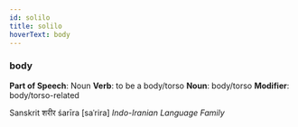 ```yaml
---
id: solilo
title: solilo
hoverText: body
---
```


### body

**Part of Speech**: Noun
**Verb**: to be a body/torso
**Noun**: body/torso
**Modifier**: body/torso-related

Sanskrit शरीर śarīra [saˈrira]
*Indo-Iranian Language Family*